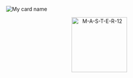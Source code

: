 ![My card name](https://cardivo.vercel.app/api?name=MASTER-RUSH%20&description=Hi,%20Welcome%20To%20My%20Profile&image=https://avatars.githubusercontent.com/u/217618894?s=400&u=6c4aeb80cdb743e8cc6c63c9c0894762c24ff8a0&v=4&backgroundColor=%23e4f2f6&instagram=hrutik_official_12&github=M-A-S-T-E-R-12&)
</p>
<p align="center">
  <img src="https://komarev.com/ghpvc/?username=M-A-S-T-E-R-12&label=Profile%20views" alt="M-A-S-T-E-R-12" style="width: 150px;" />
</p>
</br>
